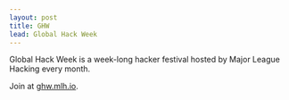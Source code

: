 ```yaml
---
layout: post
title: GHW 
lead: Global Hack Week
---
```


Global Hack Week is a week-long hacker festival hosted by Major League 
Hacking every month.

Join at [ghw.mlh.io](https://ghw.mlh.io).